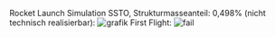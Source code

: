 Rocket Launch Simulation
SSTO, Strukturmasseanteil: 0,498% (nicht technisch realisierbar):
![grafik](https://github.com/Flodurs/rocketLaunch/assets/76902177/d3279203-23fd-406d-88cd-ac6e7c64140d)
First Flight:
![fail](https://github.com/Flodurs/rocketLaunch/assets/76902177/9c626124-01d5-4e13-8fe6-86e52627da68)
